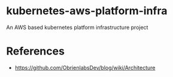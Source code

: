 # kubernetes-aws-platform-infra
An AWS based kubernetes platform infrastructure project

# References
- https://github.com/ObrienlabsDev/blog/wiki/Architecture
